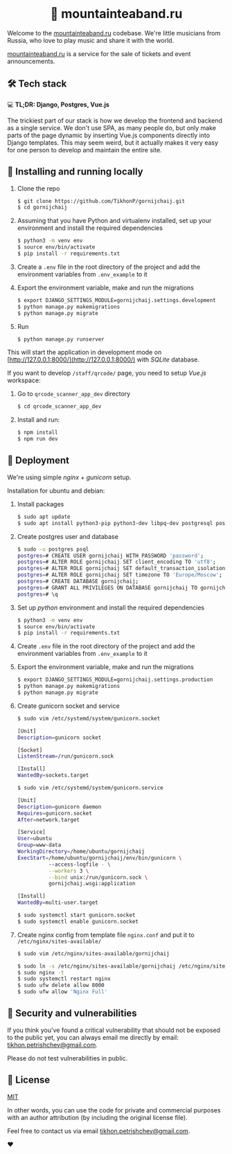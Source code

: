<div align="center">
  <br>
  <h1> 🎸 mountainteaband.ru</h1>
</div>

Welcome to the [mountainteaband.ru](https://mountainteaband.ru) codebase.
We're little musicians from Russia, who love to play music and share it with the world.

[mountainteaband.ru](https://mountainteaband.ru) is a service for the sale of tickets and event announcements.

## 🛠 Tech stack

💻 **TL;DR: Django, Postgres, Vue.js**

The trickiest part of our stack is how we develop the frontend and backend as a single service. We don't use SPA, as many people do, but only make parts of the page dynamic by inserting Vue.js components directly into Django templates. This may seem weird, but it actually makes it very easy for one person to develop and maintain the entire site.

## 🔮 Installing and running locally

1. Clone the repo

    ```sh
    $ git clone https://github.com/TikhonP/gornijchaij.git
    $ cd gornijchaij
    ```

2. Assuming that you have Python and virtualenv installed, set up your environment and install the required dependencies

    ```sh
    $ python3 -m venv env
    $ source env/bin/activate
    $ pip install -r requirements.txt
    ```

3. Create a `.env` file in the root directory of the project and add the environment variables from `.env_example` to it

4. Export the environment variable, make and run the migrations

    ```sh
    $ export DJANGO_SETTINGS_MODULE=gornijchaij.settings.development
    $ python manage.py makemigrations
    $ python manage.py migrate
    ```

5. Run

    ```sh
    $ python manage.py runserver
    ```
   
This will start the application in development mode on [http://127.0.0.1:8000/](http://127.0.0.1:8000/) with _SQLite_ database. 

If you want to develop `/staff/qrcode/` page, you need to setup _Vue.js_ workspace:

1. Go to `qrcode_scanner_app_dev` directory

    ```sh
    $ cd qrcode_scanner_app_dev
    ```

2. Install and run:

    ```sh
    $ npm install
    $ npm run dev
    ```

## 🚢 Deployment

We're using simple _nginx_ + _gunicorn_ setup.

Installation for ubuntu and debian:

1. Install packages

    ```sh
    $ sudo apt update
    $ sudo apt install python3-pip python3-dev libpq-dev postgresql postgresql-contrib nginx curl
    ```

2. Create postgres user and database

    ```sh
    $ sudo -u postgres psql
    postgres=# CREATE USER gornijchaij WITH PASSWORD 'password';
    postgres=# ALTER ROLE gornijchaij SET client_encoding TO 'utf8';
    postgres=# ALTER ROLE gornijchaij SET default_transaction_isolation TO 'read committed';
    postgres=# ALTER ROLE gornijchaij SET timezone TO 'Europe/Moscow';
    postgres=# CREATE DATABASE gornijchaij;
    postgres=# GRANT ALL PRIVILEGES ON DATABASE gornijchaij TO gornijchaij;
    postgres=# \q
    ```

3. Set up _python_ environment and install the required dependencies

    ```sh
    $ python3 -m venv env
    $ source env/bin/activate
    $ pip install -r requirements.txt
    ```

4. Create `.env` file in the root directory of the project and add the environment variables from `.env_example` to it

5. Export the environment variable, make and run the migrations

    ```sh
    $ export DJANGO_SETTINGS_MODULE=gornijchaij.settings.production
    $ python manage.py makemigrations
    $ python manage.py migrate
    ```

6. Create gunicorn socket and service

    ```sh
    $ sudo vim /etc/systemd/system/gunicorn.socket
    ```

    ```sh
    [Unit]
    Description=gunicorn socket

    [Socket]
    ListenStream=/run/gunicorn.sock

    [Install]
    WantedBy=sockets.target
    ```

    ```sh
    $ sudo vim /etc/systemd/system/gunicorn.service
    ```

    ```sh
    [Unit]
    Description=gunicorn daemon
    Requires=gunicorn.socket
    After=network.target

    [Service]
    User=ubuntu
    Group=www-data
    WorkingDirectory=/home/ubuntu/gornijchaij
    ExecStart=/home/ubuntu/gornijchaij/env/bin/gunicorn \
              --access-logfile - \
              --workers 3 \
              --bind unix:/run/gunicorn.sock \
              gornijchaij.wsgi:application

    [Install]
    WantedBy=multi-user.target
    ```

    ```sh
    $ sudo systemctl start gunicorn.socket
    $ sudo systemctl enable gunicorn.socket
    ```

7. Create nginx config from template file `nginx.conf` and put it to `/etc/nginx/sites-available/`

    ```sh
    $ sudo vim /etc/nginx/sites-available/gornijchaij
    ```
    ```sh
    $ sudo ln -s /etc/nginx/sites-available/gornijchaij /etc/nginx/sites-enabled
    $ sudo nginx -t
    $ sudo systemctl restart nginx
    $ sudo ufw delete allow 8000
    $ sudo ufw allow 'Nginx Full'
    ```
   
## 🔐 Security and vulnerabilities

If you think you've found a critical vulnerability that should not be exposed to the public yet, you can always email me directly by email: [tikhon.petrishchev@gmail.com](mailto:tikhon.petrishchev@gmail.com).

Please do not test vulnerabilities in public.

## 💼 License 

[MIT](LICENSE)

In other words, you can use the code for private and commercial purposes with an author attribution (by including the original license file).

Feel free to contact us via email [tikhon.petrishchev@gmail.com](mailto:tikhon.petrishchev@gmail.com).

❤️
